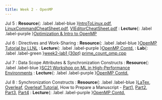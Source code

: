 ```yaml
---
title: Week 2 - OpenMP
---
```


Jul 5
: **Resource**{: .label .label-blue }[IntroToLinux.pdf](../resources/IntroToLinux.pdf), [LinuxCommandCheatSheet.pdf](../resources/LinuxCommandCheatSheet.pdf), [VIEditorCheatSheet.pdf](../resources/VIEditorCheatSheet.pdf)
: **Lecture**{: .label .label-purple }[Optimization & Intro to OpenMP](../slides/HPC_Lec03_Optimization_IntroOpenMP.pdf)

Jul 6
: Directives and Work-Sharing
: **Resource**{: .label .label-blue }[OpenMP Tutorial by LLNL](https://hpc.llnl.gov/tuts/openMP/)
: **Lecture**{: .label .label-purple }[OpenMP Contd.](../slides/HPC_Lec04_OpenMP.pdf)
: **Lab**{: .label .label-green }[week2-lab1 (30pt)](../assignments/week2_lab1) [prime_count_omp.cpp](../resources/prime_count_omp.cpp)

Jul 7
: Data Scope Attributes & Synchronization Constructs
: **Resource**{: .label .label-blue }[SC21 Workshop on ML in High-Performance Environments](https://ornl.github.io/MLHPC/index.html)
: **Lecture**{: .label .label-purple }[OpenMP Contd.](../slides/HPC_Lec05_OpenMP.pdf)

Jul 8
: Synchronization Constructs
: **Resource**{: .label .label-blue }[LaTex](https://www.latex-project.org/), [Overleaf](https://www.overleaf.com/), [Overleaf Tutorial](https://www.overleaf.com/learn/latex/Tutorials), How to Prepare a Manuscript - [Part1](https://www.elsevier.com/connect/six-things-to-do-before-writing-your-manuscript), [Part2](https://www.elsevier.com/connect/11-steps-to-structuring-a-science-paper-editors-will-take-seriously), [Part3](https://www.elsevier.com/connect/writing-a-science-paper-some-dos-and-donts), [Part4](https://www.elsevier.com/connect/authors-update/how-to-make-your-article-easy-to-review-part-4)
: **Lecture**{: .label .label-purple }[OpenMP Contd.](../slides/HPC_Lec05_OpenMP.pdf)
